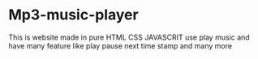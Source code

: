 # Mp3-music-player
This is website made in pure HTML CSS JAVASCRIT use play music and have many feature like play pause next time stamp and many more
